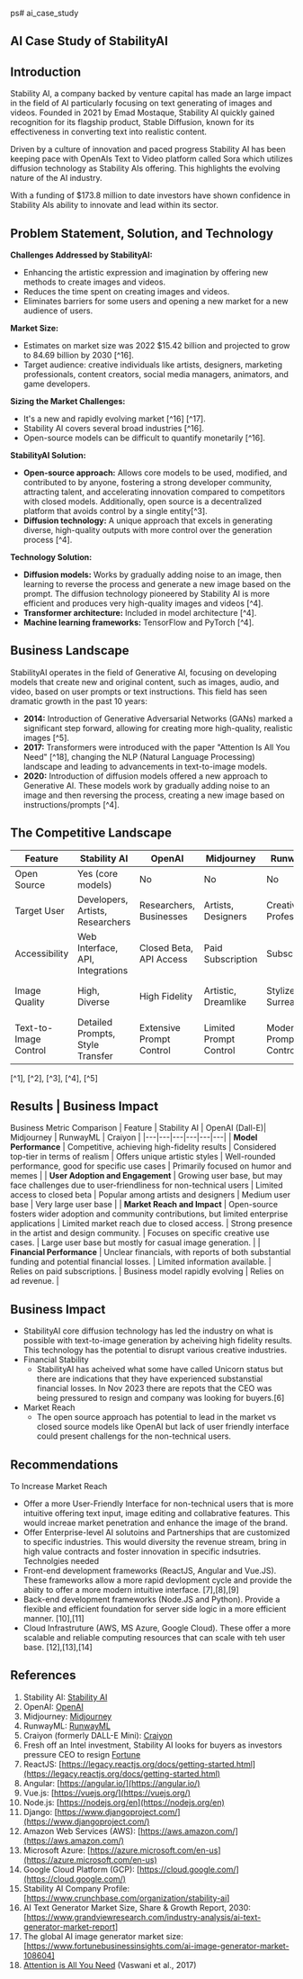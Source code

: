 ps# ai_case_study
## AI Case Study of StabilityAI 

## Introduction

Stability AI, a company backed by venture capital has made an large impact in the field of AI particularly focusing on text generating of images and videos. Founded in 2021 by Emad Mostaque, Stability AI quickly gained recognition for its flagship product, Stable Diffusion, known for its effectiveness in converting text into realistic content.

Driven by a culture of innovation and paced progress Stability AI has been keeping pace with OpenAIs Text to Video platform called Sora which utilizes diffusion technology as Stability AIs offering. This highlights the evolving nature of the AI industry.

With a funding of $173.8 million to date investors have shown confidence in Stability AIs ability to innovate and lead within its sector.

## Problem Statement, Solution, and Technology

**Challenges Addressed by StabilityAI:**
* Enhancing the artistic expression and imagination by offering new methods to create images and videos.
* Reduces the time spent on creating images and videos.
* Eliminates barriers for some users and opening a new market for a new audience of users. 

**Market Size:**
* Estimates on market size was 2022 $15.42 billion and projected to grow to 84.69 billion by 2030 [^16].
* Target audience: creative individuals like artists, designers, marketing professionals, content creators, social media managers, animators, and game developers.

**Sizing the Market Challenges:**
* It's a new and rapidly evolving market [^16] [^17].
* Stability AI covers several broad industries [^16].
* Open-source models can be difficult to quantify monetarily [^16].

**StabilityAI Solution:**
* **Open-source approach:** Allows core models to be used, modified, and contributed to by anyone, fostering a strong developer community, attracting talent, and accelerating innovation compared to competitors with closed models. Additionally, open source is a decentralized platform that avoids control by a single entity[^3].
* **Diffusion technology:** A unique approach that excels in generating diverse, high-quality outputs with more control over the generation process [^4].

**Technology Solution:**
* **Diffusion models:** Works by gradually adding noise to an image, then learning to reverse the process and generate a new image based on the prompt. The diffusion technology pioneered by Stability AI is more efficient and produces very high-quality images and videos [^4].
* **Transformer architecture:** Included in model architecture [^4].
* **Machine learning frameworks:** TensorFlow and PyTorch [^4].

## Business Landscape
StabilityAI operates in the field of Generative AI, focusing on developing models that create new and original content, such as images, audio, and video, based on user prompts or text instructions. This field has seen dramatic growth in the past 10 years:

* **2014:** Introduction of Generative Adversarial Networks (GANs) marked a significant step forward, allowing for creating more high-quality, realistic images [^5].
* **2017:** Transformers were introduced with the paper "Attention Is All You Need" [^18], changing the NLP (Natural Language Processing) landscape and leading to advancements in text-to-image models.
* **2020:** Introduction of diffusion models offered a new approach to Generative AI. These models work by gradually adding noise to an image and then reversing the process, creating a new image based on instructions/prompts [^4].

## The Competitive Landscape

| Feature | Stability AI | OpenAI | Midjourney | RunwayML | Craiyon |
|---|---|---|---|---|---|
| Open Source | Yes (core models) | No | No | No | No |
| Target User | Developers, Artists, Researchers | Researchers, Businesses | Artists, Designers | Creative Professionals | General Users |
| Accessibility | Web Interface, API, Integrations | Closed Beta, API Access | Paid Subscription | Subscription | Free Web Interface |
| Image Quality | High, Diverse | High Fidelity | Artistic, Dreamlike | Stylized, Surreal | Varies, Meme-like |
| Text-to-Image Control | Detailed Prompts, Style Transfer | Extensive Prompt Control | Limited Prompt Control | Moderate Prompt Control | Simple Prompts |
[^1], [^2], [^3], [^4], [^5]

## Results | Business Impact

Business Metric Comparison
| Feature | Stability AI | OpenAI (Dall-E)| Midjourney | RunwayML | Craiyon |
|---|---|---|---|---|---|
| **Model Performance** | Competitive, achieving high-fidelity results | Considered top-tier in terms of realism | Offers unique artistic styles | Well-rounded performance, good for specific use cases | Primarily focused on humor and memes |
| **User Adoption and Engagement** | Growing user base, but may face challenges due to user-friendliness for non-technical users | Limited access to closed beta | Popular among artists and designers | Medium user base | Very large user base |
| **Market Reach and Impact** | Open-source fosters wider adoption and community contributions, but limited enterprise applications | Limited market reach due to closed access. | Strong presence in the artist and design community. | Focuses on specific creative use cases. | Large user base but mostly for casual image generation. |
| **Financial Performance** | Unclear financials, with reports of both substantial funding and potential financial losses. | Limited information available. | Relies on paid subscriptions. | Business model rapidly evolving | Relies on ad revenue. |

## Business Impact 
*   StabilityAI core diffusion technology has led the industry on what is possible with text-to-image generation by acheiving high fidelity results. This technology has the potential to disrupt various creative industries. 
* Financial Stability
    - StabilityAI has acheived what some have called Unicorn status but there are indications that they have experienced substanstial financial losses. In Nov 2023 there are repots that the CEO was being pressured to resign and company was looking for buyers.[6]
* Market Reach 
    - The open source approach has potential to lead in the market vs closed source models like OpenAI but lack of user friendly interface could present challengs for the non-technical users. 

## Recommendations
To Increase Market Reach
 -  Offer a more User-Friendly Interface for non-technical users that is more intuitive offering text input, image editing and collabrative features. This would increae market penetration and enhance the image of the brand. 
 - Offer Enterprise-level AI solutoins and Partnerships that are customized to specific industries. This would diversity the revenue stream, bring in high value contracts and foster innovation in specific indsutries. 
Technolgies needed
  - Front-end development frameworks (ReactJS, Angular and Vue.JS). These frameworks allow a more rapid devlopment cycle and provide the abiity to offer a more modern intuitive interface. [7],[8],[9]
  - Back-end development frameworks (Node.JS and Python). Provide a flexible and efficient foundation for server side logic in a more efficient manner. [10],[11]
  - Cloud Infrastruture (AWS, MS Azure, Google Cloud). These offer a more scalable and reliable computing resources that can scale with teh user base. [12],[13],[14]
## References
1. Stability AI: [Stability AI](https://stability.ai/)
2. OpenAI: [OpenAI](https://openai.com/)
3. Midjourney: [Midjourney](https://midjourney.com/)
4. RunwayML: [RunwayML](https://runwayml.com/)
5. Craiyon (formerly DALL-E Mini): [Craiyon](https://craiyon.com/)
6. Fresh off an Intel investment, Stability AI looks for buyers as investors pressure CEO to resign [Fortune](https://fortune.com/2023/11/29/stability-ai-sale-intel-ceo-resign/)
7.  ReactJS: [https://legacy.reactjs.org/docs/getting-started.html](https://legacy.reactjs.org/docs/getting-started.html)
8.  Angular: [https://angular.io/](https://angular.io/)
9.  Vue.js: [https://vuejs.org/](https://vuejs.org/)
10. Node.js: [https://nodejs.org/en](https://nodejs.org/en)
11. Django: [https://www.djangoproject.com/](https://www.djangoproject.com/)
12. Amazon Web Services (AWS): [https://aws.amazon.com/](https://aws.amazon.com/)
13. Microsoft Azure: [https://azure.microsoft.com/en-us](https://azure.microsoft.com/en-us)
14. Google Cloud Platform (GCP): [https://cloud.google.com/](https://cloud.google.com/)
15. Stability AI Company Profile: [https://www.crunchbase.com/organization/stability-ai]
16. AI Text Generator Market Size, Share & Growth Report, 2030:[https://www.grandviewresearch.com/industry-analysis/ai-text-generator-market-report]
17. The global AI image generator market size: [https://www.fortunebusinessinsights.com/ai-image-generator-market-108604]
18. [Attention is All You Need](https://arxiv.org/pdf/1706.03762.pdf) (Vaswani et al., 2017)